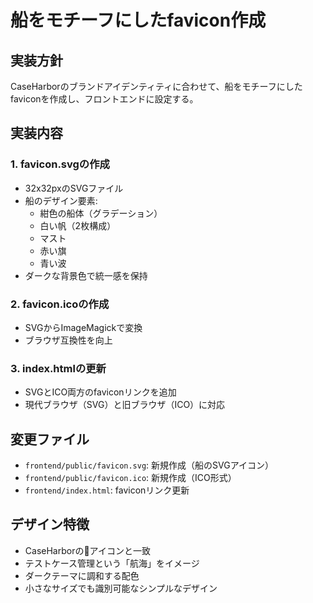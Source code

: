# 船をモチーフにしたfavicon作成

## 実装方針
CaseHarborのブランドアイデンティティに合わせて、船をモチーフにしたfaviconを作成し、フロントエンドに設定する。

## 実装内容

### 1. favicon.svgの作成
- 32x32pxのSVGファイル
- 船のデザイン要素:
  - 紺色の船体（グラデーション）
  - 白い帆（2枚構成）
  - マスト
  - 赤い旗
  - 青い波
- ダークな背景色で統一感を保持

### 2. favicon.icoの作成  
- SVGからImageMagickで変換
- ブラウザ互換性を向上

### 3. index.htmlの更新
- SVGとICO両方のfaviconリンクを追加
- 現代ブラウザ（SVG）と旧ブラウザ（ICO）に対応

## 変更ファイル
- `frontend/public/favicon.svg`: 新規作成（船のSVGアイコン）
- `frontend/public/favicon.ico`: 新規作成（ICO形式）
- `frontend/index.html`: faviconリンク更新

## デザイン特徴
- CaseHarborの🚢アイコンと一致
- テストケース管理という「航海」をイメージ
- ダークテーマに調和する配色
- 小さなサイズでも識別可能なシンプルなデザイン